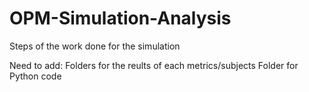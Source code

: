 # OPM-Simulation-Analysis
Steps of the work done for the simulation 

Need to add:
Folders for the reults of each metrics/subjects
Folder for Python code
